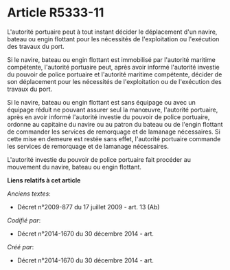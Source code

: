 # Article R5333-11

L'autorité portuaire peut à tout instant décider le déplacement d'un navire, bateau ou engin flottant pour les nécessités de
l'exploitation ou l'exécution des travaux du port.

Si le navire, bateau ou engin flottant est immobilisé par l'autorité maritime compétente, l'autorité portuaire peut, après
avoir informé l'autorité investie du pouvoir de police portuaire et l'autorité maritime compétente, décider de son
déplacement pour les nécessités de l'exploitation ou de l'exécution des travaux du port.

Si le navire, bateau ou engin flottant est sans équipage ou avec un équipage réduit ne pouvant assurer seul la manœuvre,
l'autorité portuaire, après en avoir informé l'autorité investie du pouvoir de police portuaire, ordonne au capitaine du
navire ou au patron du bateau ou de l'engin flottant de commander les services de remorquage et de lamanage nécessaires. Si
cette mise en demeure est restée sans effet, l'autorité portuaire commande les services de remorquage et de lamanage
nécessaires.

L'autorité investie du pouvoir de police portuaire fait procéder au mouvement du navire, bateau ou engin flottant.

**Liens relatifs à cet article**

_Anciens textes_:

  - Décret n°2009-877 du 17 juillet 2009 - art. 13 (Ab)

_Codifié par_:

  - Décret n°2014-1670 du 30 décembre 2014 - art.

_Créé par_:

  - Décret n°2014-1670 du 30 décembre 2014 - art.
